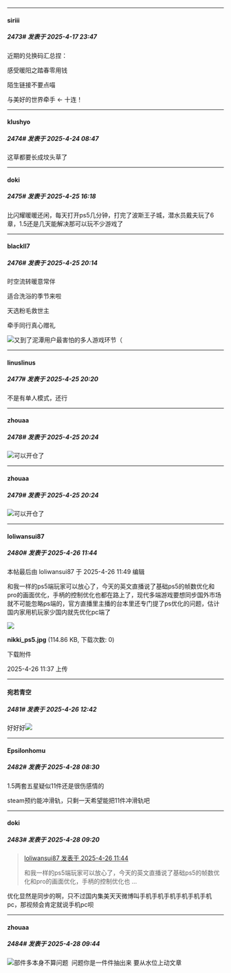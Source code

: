 ﻿
*****

####  siriii  
##### 2473#       发表于 2025-4-17 23:47

近期的兑换码汇总捏：

感受暖阳之踏春零用钱

陌生链接不要点喵

与美好的世界牵手 ← 十连！

*****

####  klushyo  
##### 2474#       发表于 2025-4-24 08:47

这草都要长成坟头草了


*****

####  doki  
##### 2475#       发表于 2025-4-25 16:18

比闪耀暖暖还闲，每天打开ps5几分钟，打完了波斯王子城，潜水员戴夫玩了6章，1.5还是几天能解决那可以玩不少游戏了


*****

####  blackll7  
##### 2476#       发表于 2025-4-25 20:14

时空流转暖意常伴

适合洗浴的季节来啦

天选粉毛救世主

牵手同行真心赠礼

<img src="https://static.stage1st.com/image/smiley/face2017/254.png" referrerpolicy="no-referrer">又到了泥潭用户最害怕的多人游戏环节（


*****

####  linuslinus  
##### 2477#       发表于 2025-4-25 20:20

不是有单人模式，还行


*****

####  zhouaa  
##### 2478#       发表于 2025-4-25 20:24

<img src="https://static.stage1st.com/image/smiley/face2017/067.png" referrerpolicy="no-referrer">可以开仓了 


*****

####  zhouaa  
##### 2479#       发表于 2025-4-25 20:24

<img src="https://static.stage1st.com/image/smiley/face2017/067.png" referrerpolicy="no-referrer">可以开仓了 

*****

####  loliwansui87  
##### 2480#       发表于 2025-4-26 11:44

 本帖最后由 loliwansui87 于 2025-4-26 11:49 编辑 

和我一样的ps5端玩家可以放心了，今天的英文直播说了基础ps5的帧数优化和pro的画面优化，手柄的控制优化也都在路上了，现代多端游戏要想同步国外市场就不可能忽略ps端的，官方直播里主播的台本里还专门提了ps优化的问题，估计国内家用机玩家少国内就先优化pc端了

<img src="https://img.stage1st.com/forum/202504/26/113702p8lspzlmjp2djzl4.jpg" referrerpolicy="no-referrer">

<strong>nikki_ps5.jpg</strong> (114.86 KB, 下载次数: 0)

下载附件

2025-4-26 11:37 上传


*****

####  宛若青空  
##### 2481#       发表于 2025-4-26 12:42

好好好<img src="https://static.stage1st.com/image/smiley/face2017/033.png" referrerpolicy="no-referrer">

*****

####  Epsilonhomu  
##### 2482#       发表于 2025-4-28 08:30

1.5两套五星疑似11件还是很伤感情的

steam预约能冲滑轨，只剩一天希望能把11件冲滑轨吧


*****

####  doki  
##### 2483#       发表于 2025-4-28 09:20

<blockquote><a href="httphttps://stage1st.com/2b/forum.php?mod=redirect&amp;goto=findpost&amp;pid=67756844&amp;ptid=2206957" target="_blank">loliwansui87 发表于 2025-4-26 11:44</a>

和我一样的ps5端玩家可以放心了，今天的英文直播说了基础ps5的帧数优化和pro的画面优化，手柄的控制优化也 ...</blockquote>
优化显然是同步的啊，只不过国内集美天天微博叫手机手机手机手机手机手机pc，那视频会肯定就说手机pc呗

*****

####  zhouaa  
##### 2484#       发表于 2025-4-28 09:44

<img src="https://static.stage1st.com/image/smiley/face2017/009.gif" referrerpolicy="no-referrer">部件多本身不算问题  问题你是一件件抽出来 要从水位上动文章

